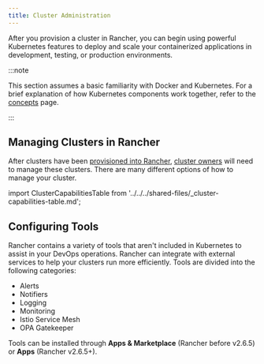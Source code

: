 ```yaml
---
title: Cluster Administration
---
```


<head>
  <link rel="canonical" href="https://ranchermanager.docs.rancher.com/pages-for-subheaders/manage-clusters"/>
</head>

After you provision a cluster in Rancher, you can begin using powerful Kubernetes features to deploy and scale your containerized applications in development, testing, or production environments.

:::note

This section assumes a basic familiarity with Docker and Kubernetes. For a brief explanation of how Kubernetes components work together, refer to the [concepts](../../../reference-guides/kubernetes-concepts.md) page.

:::

## Managing Clusters in Rancher

After clusters have been [provisioned into Rancher](../kubernetes-clusters-in-rancher-setup/kubernetes-clusters-in-rancher-setup.md), [cluster owners](../authentication-permissions-and-global-configuration/manage-role-based-access-control-rbac/cluster-and-project-roles.md#cluster-roles) will need to manage these clusters. There are many different options of how to manage your cluster.

import ClusterCapabilitiesTable from '../../../shared-files/_cluster-capabilities-table.md';

<ClusterCapabilitiesTable />

## Configuring Tools

Rancher contains a variety of tools that aren't included in Kubernetes to assist in your DevOps operations. Rancher can integrate with external services to help your clusters run more efficiently. Tools are divided into the following categories:

- Alerts
- Notifiers
- Logging
- Monitoring
- Istio Service Mesh
- OPA Gatekeeper

Tools can be installed through **Apps & Marketplace** (Rancher before v2.6.5) or **Apps** (Rancher v2.6.5+).
